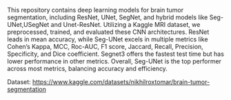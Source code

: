 This repository contains deep learning models for brain tumor segmentation, including ResNet, UNet, SegNet, and hybrid models like Seg-UNet,USegNet and Unet-ResNet. Utilizing a Kaggle MRI dataset, we preprocessed, trained, and evaluated these CNN architectures. ResNet leads in mean accuracy, while Seg-UNet excels in multiple metrics like Cohen’s Kappa, MCC, Roc-AUC, F1 score, Jaccard, Recall, Precision, Specificity, and Dice coefficient. Segnet3 offers the fastest test time but has lower performance in other metrics. Overall, Seg-UNet is the top performer across most metrics, balancing accuracy and efficiency.

Dataset: https://www.kaggle.com/datasets/nikhilroxtomar/brain-tumor-segmentation

